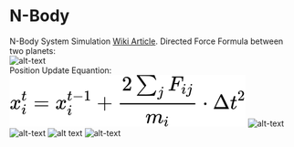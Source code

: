 # N-Body
N-Body System Simulation [Wiki Article](https://en.wikipedia.org/wiki/N-body_problem).
Directed Force Formula between two planets: <br />
![alt-text](https://wikimedia.org/api/rest_v1/media/math/render/svg/f0c5aab28749b00eb610136b76689a0f6cf57976) <br />
Position Update Equantion: <br />
![alt-text](https://github.com/claCase/N-Body/blob/main/Animations/equation.svg)
![alt-text](https://github.com/claCase/N-Body/blob/main/Animations/animation5.gif)
![alt-text](https://github.com/claCase/N-Body/blob/main/Animations/animation6.gif)
![alt text](https://github.com/claCase/N-Body/blob/main/Animations/animation.gif)
![alt-text](https://github.com/claCase/N-Body/blob/main/Animations/animation2.gif)